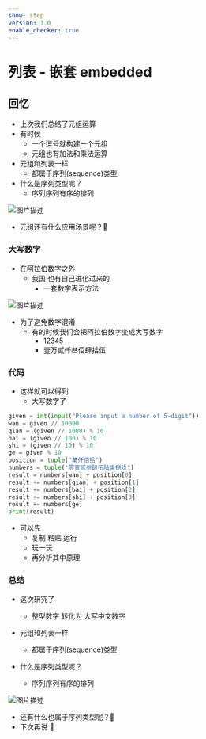 ```yaml
---
show: step
version: 1.0
enable_checker: true
---
```


# 列表 - 嵌套 embedded

## 回忆

- 上次我们总结了元组运算
- 有时候
	- 一个逗号就构建一个元组
	- 元组也有加法和乘法运算
- 元组和列表一样
	- 都属于序列(sequence)类型
- 什么是序列类型呢？
	- 序列序列有序的排列 

![图片描述](https://doc.shiyanlou.com/courses/uid1190679-20221201-1669900303001)

- 元组还有什么应用场景呢？🤔

### 大写数字

- 在阿拉伯数字之外
	- 我国 也有自己进化过来的 
		- 一套数字表示方法

![图片描述](https://doc.shiyanlou.com/courses/uid1190679-20220918-1663467030197)

- 为了避免数字混淆
	- 有的时候我们会把阿拉伯数字变成大写数字
		- 12345
		- 壹万贰仟叁佰肆拾伍

### 代码

- 这样就可以得到
	- 大写数字了

```python
given = int(input("Please input a number of 5-digit"))
wan = given // 10000
qian = (given // 1000) % 10
bai = (given // 100) % 10
shi = (given // 10) % 10
ge = given % 10
position = tuple("萬仟佰拾") 
numbers = tuple("零壹贰叁肆伍陆柒捌玖")
result = numbers[wan] + position[0]
result += numbers[qian] + position[1]
result += numbers[bai] + position[2]
result += numbers[shi] + position[3]
result += numbers[ge]
print(result)
```

- 可以先
	- 复制 粘贴 运行
	- 玩一玩
	- 再分析其中原理

### 总结
- 这次研究了
	- 整型数字 转化为 大写中文数字

- 元组和列表一样
	- 都属于序列(sequence)类型
- 什么是序列类型呢？
	- 序列序列有序的排列 

![图片描述](https://doc.shiyanlou.com/courses/uid1190679-20221201-1669900303001)

- 还有什么也属于序列类型呢？🤔
- 下次再说 👋
